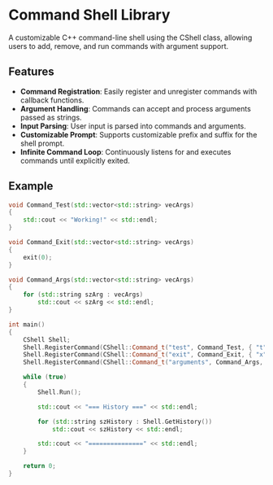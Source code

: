 # Command Shell Library

A customizable C++ command-line shell using the CShell class, allowing users to add, remove, and run commands with argument support.

## Features

- **Command Registration**: Easily register and unregister commands with callback functions.
- **Argument Handling**: Commands can accept and process arguments passed as strings.
- **Input Parsing**: User input is parsed into commands and arguments.
- **Customizable Prompt**: Supports customizable prefix and suffix for the shell prompt.
- **Infinite Command Loop**: Continuously listens for and executes commands until explicitly exited.

## Example
```cpp
void Command_Test(std::vector<std::string> vecArgs)
{
    std::cout << "Working!" << std::endl;
}

void Command_Exit(std::vector<std::string> vecArgs)
{
    exit(0);
}

void Command_Args(std::vector<std::string> vecArgs)
{
    for (std::string szArg : vecArgs)
        std::cout << szArg << std::endl;
}

int main()
{
    CShell Shell;
    Shell.RegisterCommand(CShell::Command_t("test", Command_Test, { "t" }));
    Shell.RegisterCommand(CShell::Command_t("exit", Command_Exit, { "x" }));
    Shell.RegisterCommand(CShell::Command_t("arguments", Command_Args, { "args" }));

    while (true)
    {
        Shell.Run();

        std::cout << "=== History ===" << std::endl;

        for (std::string szHistory : Shell.GetHistory())
            std::cout << szHistory << std::endl;

        std::cout << "===============" << std::endl;
    }

    return 0;
}
```
